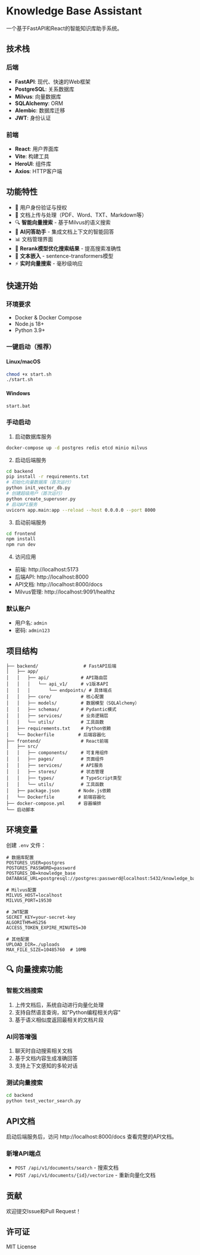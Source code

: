 # Knowledge Base Assistant

一个基于FastAPI和React的智能知识库助手系统。

## 技术栈

### 后端
- **FastAPI**: 现代、快速的Web框架
- **PostgreSQL**: 关系数据库
- **Milvus**: 向量数据库
- **SQLAlchemy**: ORM
- **Alembic**: 数据库迁移
- **JWT**: 身份认证

### 前端
- **React**: 用户界面库
- **Vite**: 构建工具
- **HeroUI**: 组件库
- **Axios**: HTTP客户端

## 功能特性

- 🔐 用户身份验证与授权
- 📄 文档上传与处理（PDF、Word、TXT、Markdown等）
- 🔍 **智能向量搜索** - 基于Milvus的语义搜索
- 🤖 **AI问答助手** - 集成文档上下文的智能回答
- 📊 文档管理界面
- 🚀 **Rerank模型优化搜索结果** - 提高搜索准确性
- 🧠 **文本嵌入** - sentence-transformers模型
- ⚡ **实时向量搜索** - 毫秒级响应

## 快速开始

### 环境要求
- Docker & Docker Compose
- Node.js 18+
- Python 3.9+

### 一键启动（推荐）

#### Linux/macOS
```bash
chmod +x start.sh
./start.sh
```

#### Windows
```bash
start.bat
```

### 手动启动

1. 启动数据库服务
```bash
docker-compose up -d postgres redis etcd minio milvus
```

2. 启动后端服务
```bash
cd backend
pip install -r requirements.txt
# 初始化向量数据库（首次运行）
python init_vector_db.py
# 创建超级用户（首次运行）
python create_superuser.py
# 启动API服务
uvicorn app.main:app --reload --host 0.0.0.0 --port 8000
```

3. 启动前端服务
```bash
cd frontend
npm install
npm run dev
```

4. 访问应用
- 前端: http://localhost:5173
- 后端API: http://localhost:8000
- API文档: http://localhost:8000/docs
- Milvus管理: http://localhost:9091/healthz

### 默认账户
- 用户名: `admin`
- 密码: `admin123`

## 项目结构

```
├── backend/                 # FastAPI后端
│   ├── app/
│   │   ├── api/            # API路由层
│   │   │   └── api_v1/     # v1版本API
│   │   │       └── endpoints/ # 具体端点
│   │   ├── core/           # 核心配置
│   │   ├── models/         # 数据模型（SQLAlchemy）
│   │   ├── schemas/        # Pydantic模式
│   │   ├── services/       # 业务逻辑层
│   │   └── utils/          # 工具函数
│   ├── requirements.txt    # Python依赖
│   └── Dockerfile         # 后端容器化
├── frontend/               # React前端
│   ├── src/
│   │   ├── components/     # 可复用组件
│   │   ├── pages/          # 页面组件
│   │   ├── services/       # API服务
│   │   ├── stores/         # 状态管理
│   │   ├── types/          # TypeScript类型
│   │   └── utils/          # 工具函数
│   ├── package.json       # Node.js依赖
│   └── Dockerfile         # 前端容器化
├── docker-compose.yml     # 容器编排
└── 启动脚本
```

## 环境变量

创建 `.env` 文件：

```env
# 数据库配置
POSTGRES_USER=postgres
POSTGRES_PASSWORD=password
POSTGRES_DB=knowledge_base
DATABASE_URL=postgresql://postgres:password@localhost:5432/knowledge_base

# Milvus配置
MILVUS_HOST=localhost
MILVUS_PORT=19530

# JWT配置
SECRET_KEY=your-secret-key
ALGORITHM=HS256
ACCESS_TOKEN_EXPIRE_MINUTES=30

# 其他配置
UPLOAD_DIR=./uploads
MAX_FILE_SIZE=10485760  # 10MB
```

## 🔍 向量搜索功能

### 智能文档搜索
1. 上传文档后，系统自动进行向量化处理
2. 支持自然语言查询，如"Python编程相关内容"
3. 基于语义相似度返回最相关的文档片段

### AI问答增强
1. 聊天时自动搜索相关文档
2. 基于文档内容生成准确回答
3. 支持上下文感知的多轮对话

### 测试向量搜索
```bash
cd backend
python test_vector_search.py
```

## API文档

启动后端服务后，访问 http://localhost:8000/docs 查看完整的API文档。

### 新增API端点
- `POST /api/v1/documents/search` - 搜索文档
- `POST /api/v1/documents/{id}/vectorize` - 重新向量化文档

## 贡献

欢迎提交Issue和Pull Request！

## 许可证

MIT License
